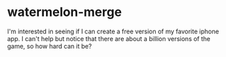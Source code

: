 # watermelon-merge
I'm interested in seeing if I can create a free version of my favorite iphone app. I can't help but notice that there are about a billion versions of the game, so how hard can it be?
